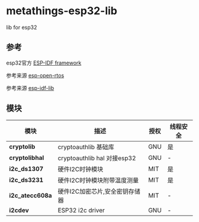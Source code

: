 # metathings-esp32-lib
lib for esp32

## 参考

esp32官方 [ESP-IDF framework](https://github.com/espressif/esp-idf)

参考来源 [esp-open-rtos](https://github.com/SuperHouse/esp-open-rtos)

参考来源 [esp-idf-lib](https://github.com/UncleRus/esp-idf-lib)


## 模块

| 模块              | 描述                                                                     | 授权 | 线程安全|
|-------------------|-------------------------------------------------------------------------|------|--------|
| **cryptolib**     | cryptoauthlib 基础库                                                    | GNU   | 是     |
| **cryptolibhal**  | cryptoauthlib hal 对接esp32                                             | GNU   | -      |
| **i2c_ds1307**    | 硬件I2C时钟模块                                                          | MIT  | 是     |
| **i2c_ds3231**    | 硬件I2C时钟模块附带温度测量                                               | MIT  | 是     |
| **i2c_atecc608a** | 硬件I2C加密芯片,安全密钥存储器                                            | MIT  | -      |
| **i2cdev**        | ESP32 i2c driver                                                        | GNU  | -      |
